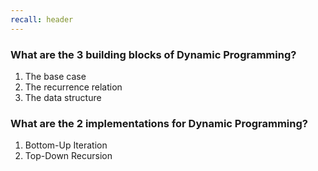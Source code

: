 ```yaml
---
recall: header
---
```


### What are the 3 building blocks of Dynamic Programming?

1. The base case
1. The recurrence relation
1. The data structure


### What are the 2 implementations for Dynamic Programming?

1. Bottom-Up Iteration
1. Top-Down Recursion
